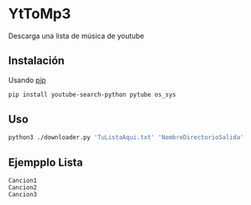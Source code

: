 # YtToMp3
Descarga una lista de música de youtube

## Instalación

Usando [pip](https://pip.pypa.io/en/stable/) 

```bash
pip install youtube-search-python pytube os_sys
```

## Uso

```bash
python3 ./downloader.py 'TuListaAqui.txt' 'NombreDirectorioSalida'
```
## Ejempplo Lista
```
Cancion1
Cancion2
Cancion3
```
